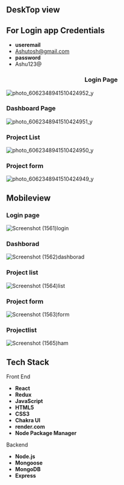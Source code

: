  ## DeskTop view

## For Login app Credentials 
- **useremail** 
 - Ashutosh@gmail.com
- **password**
 - Ashu123@ 

 ### **<div align="center"> Login Page  </div>**  
  
![photo_6062348941510424952_y](https://github.com/Ashutosh5333/Techprimelab/assets/101393850/ab3915e6-17e8-4330-b6be-9754c2312f0d)

 ### **<div align="start"> Dashboard  Page </div>**  
 
![photo_6062348941510424951_y](https://github.com/Ashutosh5333/Techprimelab/assets/101393850/927b2003-3562-4837-93b1-da6bc0573902)


 ### **<div align="start"> Project List </div>**  

![photo_6062348941510424950_y](https://github.com/Ashutosh5333/Techprimelab/assets/101393850/bc12a6a3-deed-44fa-abaf-e2e007f944b7)


 ### **<div align="start">Project form </div>**  

![photo_6062348941510424949_y](https://github.com/Ashutosh5333/Techprimelab/assets/101393850/7b03816d-d05f-4374-91df-8b97b9a0cdb0)


## Mobileview 

 ### **<div align="start"> Login page </div>**  
 
![Screenshot (1561)login](https://github.com/Ashutosh5333/Techprimelab/assets/101393850/a55f3746-2b28-46ea-a565-a23999ed4fa1)

 ### **<div align="start">Dashborad </div>**  
 
![Screenshot (1562)dashborad](https://github.com/Ashutosh5333/Techprimelab/assets/101393850/7fc50bf7-0074-4cf3-a3b5-4ac0f8fa4f6d)

 ### **<div align="start"> Project list </div>**  

![Screenshot (1564)list](https://github.com/Ashutosh5333/Techprimelab/assets/101393850/c7ffa9a4-321d-43b4-8de4-7a2ca6860fff)

 ### **<div align="start">Project form </div>**  
 
![Screenshot (1563)form](https://github.com/Ashutosh5333/Techprimelab/assets/101393850/db6b01c0-5861-4d63-8e29-058aff9d55a4)

 ### **<div align="start">Projectlist</div>**  

![Screenshot (1565)ham](https://github.com/Ashutosh5333/Techprimelab/assets/101393850/8ce585c8-53cb-4abb-9516-0bb91f9d4582)


## Tech Stack 
Front End
- **React**
- **Redux**
- **JavaScript**
- **HTML5**
- **CSS3**
- **Chakra UI**
- **render.com**
- **Node Package Manager**

Backend
- **Node.js**
- **Mongoose**
- **MongoDB**
- **Express**



